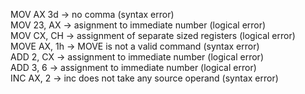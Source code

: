 MOV AX 3d -> no comma (syntax error)\
MOV 23, AX -> asignment to immediate number (logical error)\
MOV CX, CH -> assignment of separate sized registers (logical error)\
MOVE AX, 1h -> MOVE is not a valid command (syntax error)\
ADD 2, CX -> assignment to immediate number (logical error)\
ADD 3, 6 -> assignment to immediate number (logical error)\
INC AX, 2 -> inc does not take any source operand (syntax error)
